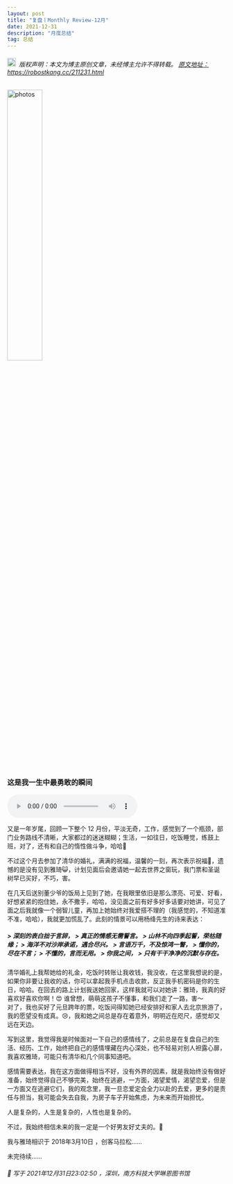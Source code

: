 ```yaml
---
layout: post
title: "复盘丨Monthly Review-12月"
date: 2021-12-31 
description: "月度总结"
tag: 总结
---   
```


<h6><img src="https://robotkang-1257995526.cos.ap-chengdu.myqcloud.com/icon/copyright.png" alt="copyright" style="display:inline;margin-bottom: -5px;" width="20" height="20"> 版权声明：本文为博主原创文章，未经博主允许不得转载。
<a target="_blank" href="https://robotkang.cc/211231.html">原文地址：https://robostkang.cc/211231.html </a>
</h6>                           

<img src="https://robotkang-1257995526.cos.ap-chengdu.myqcloud.com/image/d67875c38c983988fc6c8de3865ac219.png" width="40%" height="40%" alt="photos"/>     

### 这是我一生中最勇敢的瞬间           

<audio controls>
	<source src="https://robotkang-1257995526.cos.ap-chengdu.myqcloud.com/music/%E8%BF%99%E6%98%AF%E6%88%91%E4%B8%80%E7%94%9F%E4%B8%AD%E6%9C%80%E5%8B%87%E6%95%A2%E7%9A%84%E7%9E%AC%E9%97%B4%20(320%20kbps).mp3" type="audio/mpeg">
	Your browser does not support the audio tag.
</audio>
                
又是一年岁尾，回顾一下整个 12 月份，平淡无奇，工作，感觉到了一个瓶颈，部门业务路线不清晰，大家都过的迷迷糊糊；生活，一如往日，吃饭睡觉，练鼓上班，对了，还有和自己的惰性做斗争，哈哈🤣         

不过这个月去参加了清华的婚礼，满满的祝福，温馨的一刻，再次表示祝福🎅，遗憾的是没有见到雅琦😺，计划见面后会邀请她一起去世界之窗玩，我门票和圣诞树早已买好，不巧，害。        

在几天后送别董少爷的饭局上见到了她，在我眼里依旧是那么漂亮、可爱、好看，好想紧紧的抱住她，永不撒手，哈哈，没见面之前有好多好多话要对她讲，可见了面之后我就像一个弱智儿童，再加上她始终对我爱搭不理的（我感觉的，不知道准不准，哈哈），我就更加慌乱了。此刻的情景可以用杨绛先生的诗来表达：       
<h5>
> 深刻的表白拙于言辞，         
> 真正的情感无需誓言。      
> 山林不向四季起誓，荣枯随缘；             
> 海洋不对沙岸承诺，遇合尽兴。        
> 言语万千，不及惊鸿一瞥，       
> 懂你的，尽在不言；         
> 不懂的，言而无用。       
> 你我之间，        
> 只有干干净净的沉默与存在。          

</h5>            

清华婚礼上我帮她给的礼金，吃饭时转账让我收钱，我没收，在这里我想说的是，如果你非要让我收的话，你可以拿起我手机点击收款，反正我手机密码是你的生日，哈哈。在回去的路上计划我送她回家，这样我就可以对她讲：雅琦，我真的好喜欢好喜欢你啊！😍 谁曾想，萌萌这孩子不懂事，和我们走了一路，害～         
对了，我也买好了元旦跨年的票，吃饭间得知她已经安排好和家人去北京旅游了，我的愿望没有成真。😢，我和她之间总是存在着意外，明明近在咫尺，感觉却又远在天边。                 

写到这里，我觉得我是时候面对一下自己的感情线了，之前总是在复盘自己的生活、经历、工作，始终把自己的感情埋藏在内心深处，也不轻易对别人袒露心扉，我喜欢雅琦，可能只有清华和几个同事知道吧。                 

感情需要表达，我在这方面做得相当不好，没有外界的因素，就是我始终没有做好准备，始终觉得自己不够完美，始终在逃避，一方面，渴望爱情，渴望恋爱，但是一方面又在逃避它们，我的观念里，我一旦恋爱定会全力以赴的去爱，更多的是责任与担当，我可能会失去自我，为房子车子开始焦虑，为未来而开始担忧。         

人是复杂的，人生是复杂的，人性也是复杂的。                   

不过，我始终相信未来的我一定是一个好男友好丈夫的。💪              

我与雅琦相识于 2018年3月10日 ，创客马拉松……         

​未完待续……

<h6> 

📌 写于 2021年12月31日23:02:50 ，深圳，南方科技大学琳恩图书馆                               

</h6>      



